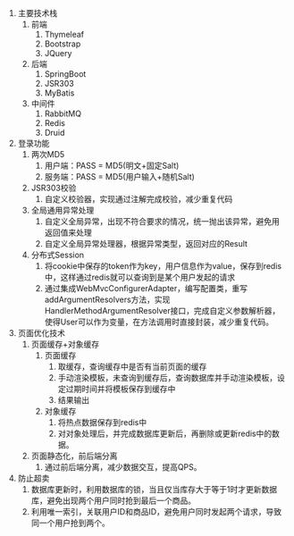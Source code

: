 1. 主要技术栈
    1. 前端
        1. Thymeleaf
        2. Bootstrap
        3. JQuery
    2. 后端
        1. SpringBoot
        2. JSR303
        3. MyBatis
    3. 中间件
        1. RabbitMQ
        2. Redis
        3. Druid
2. 登录功能
    1. 两次MD5
        1. 用户端：PASS = MD5(明文+固定Salt)
        2. 服务端：PASS = MD5(用户输入+随机Salt)
    2. JSR303校验
        1. 自定义校验器，实现通过注解完成校验，减少重复代码
    3. 全局通用异常处理
        1. 自定义全局异常，出现不符合要求的情况，统一抛出该异常，避免用返回值来处理
        2. 自定义全局异常处理器，根据异常类型，返回对应的Result
    4. 分布式Session
        1. 将cookie中保存的token作为key，用户信息作为value，保存到redis中，这样通过redis就可以查询到是某个用户发起的请求
        2. 通过集成WebMvcConfigurerAdapter，编写配置类，重写addArgumentResolvers方法，实现HandlerMethodArgumentResolver接口，完成自定义参数解析器，使得User可以作为变量，在方法调用时直接封装，减少重复代码。
3. 页面优化技术
    1. 页面缓存+对象缓存
        1. 页面缓存
            1. 取缓存，查询缓存中是否有当前页面的缓存
            2. 手动渲染模板，未查询到缓存后，查询数据库并手动渲染模板，设定过期时间并将模板保存到缓存中
            3. 结果输出
        2. 对象缓存
            1. 将热点数据保存到redis中
            2. 对对象处理后，并完成数据库更新后，再删除或更新redis中的数据。
    2. 页面静态化，前后端分离 
        1. 通过前后端分离，减少数据交互，提高QPS。
4. 防止超卖
    1. 数据库更新时，利用数据库的锁，当且仅当库存大于等于1时才更新数据库，避免出现两个用户同时抢到最后一个商品。
    2. 利用唯一索引，关联用户ID和商品ID，避免用户同时发起两个请求，导致同一个用户抢到两个。

